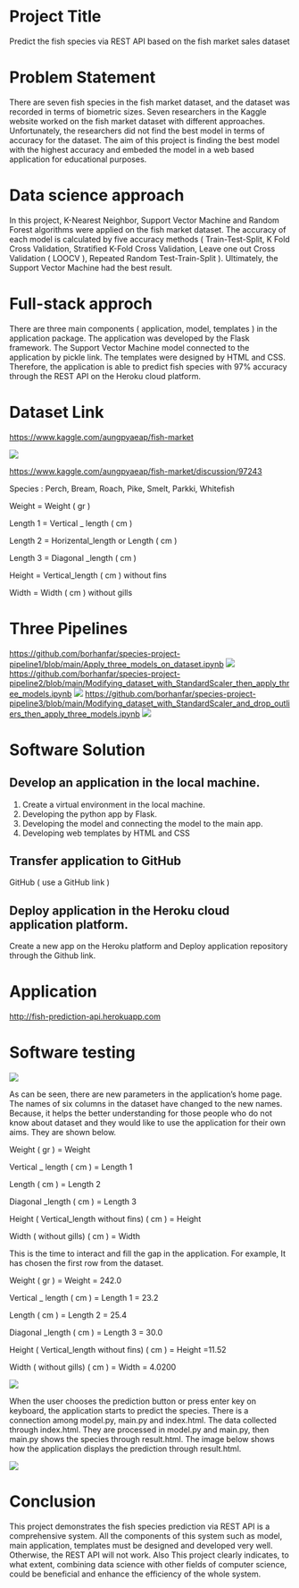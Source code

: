 # Project Title 
Predict the fish species via REST API based on the fish market sales dataset
# Problem Statement 
There are seven fish species in the fish market dataset, and the dataset was recorded in terms of biometric sizes. Seven researchers in the Kaggle website worked on the fish market dataset with different approaches. Unfortunately, the researchers did not find the best model in terms of accuracy for the dataset. The aim of this project is finding the best model with the highest accuracy and embeded the model in a web based application for educational purposes.
# Data science approach 
In this project, K-Nearest Neighbor, Support Vector Machine and Random Forest algorithms were applied on the fish market dataset. The accuracy of each model is calculated by five accuracy methods ( Train-Test-Split, K Fold Cross Validation, Stratified K-Fold Cross Validation, Leave one out Cross Validation ( LOOCV ), Repeated Random Test-Train-Split ). Ultimately, the Support Vector Machine had the best result.
# Full-stack approch 
There are three main components ( application, model, templates ) in the application package. The application was developed by the Flask framework. The Support Vector Machine model connected to the application by pickle link. The templates were designed by HTML and CSS. Therefore, the application is able to predict fish species with 97% accuracy through the REST API on the Heroku cloud platform.
# Dataset Link
https://www.kaggle.com/aungpyaeap/fish-market

![](Data.png)


https://www.kaggle.com/aungpyaeap/fish-market/discussion/97243

Species : Perch, Bream, Roach, Pike, Smelt, Parkki, Whitefish

Weight = Weight ( gr )

Length 1 = Vertical _ length ( cm )

Length 2 = Horizental_length or Length ( cm )

Length 3 = Diagonal _length ( cm )

Height = Vertical_length ( cm ) without fins 

Width = Width ( cm ) without gills 


#  Three Pipelines
https://github.com/borhanfar/species-project-pipeline1/blob/main/Apply_three_models_on_dataset.ipynb
![](Pipeline1.png)
https://github.com/borhanfar/species-project-pipeline2/blob/main/Modifying_dataset_with_StandardScaler_then_apply_three_models.ipynb
![](Pipeline2.png)
https://github.com/borhanfar/species-project-pipeline3/blob/main/Modifying_dataset_with_StandardScaler_and_drop_outliers_then_apply_three_models.ipynb
![](Pipeline3.png)
# Software Solution
## Develop an application in the local machine.
1) Create a virtual environment in the local machine.
2) Developing the python app by Flask.
3) Developing the model and connecting the model to the main app.
4) Developing web templates by HTML and CSS 
## Transfer application to GitHub
GitHub ( use a GitHub link )
## Deploy application in the Heroku cloud application platform.
Create a new app on the Heroku platform and Deploy application repository through the Github link.
# Application
http://fish-prediction-api.herokuapp.com
# Software testing
![](API.png)

As can be seen, there are new parameters in the application’s home page. The names of six columns in the dataset have changed to the new names. Because, it helps the better understanding for those people who do not know about dataset and they would like to use the application for their own aims. They are shown below.

Weight ( gr ) = Weight 

Vertical _ length ( cm ) = Length 1 

Length ( cm ) = Length 2

Diagonal _length ( cm ) = Length 3

Height ( Vertical_length without fins) ( cm ) = Height 

Width ( without gills) ( cm ) = Width 
 
This is the time to interact and fill the gap in the application. For example, It has chosen the first row from the dataset.


Weight ( gr ) = Weight = 242.0

Vertical _ length ( cm ) = Length 1 = 23.2

Length ( cm ) = Length 2 = 25.4

Diagonal _length ( cm ) = Length 3 = 30.0

Height ( Vertical_length without fins) ( cm ) = Height =11.52

Width ( without gills) ( cm ) = Width = 4.0200


![](interacted.png)

When the user chooses the prediction button or press enter key on keyboard, the application starts to predict the species. There is a connection among model.py, main.py and index.html. The data collected through index.html. They are processed in model.py and main.py, then main.py shows the species through result.html. The image below shows how the application displays the prediction through result.html.

![](Result.png)

# Conclusion

This project demonstrates the fish species prediction via REST API is a comprehensive system. All the components of this system such as model, main application, templates must be designed and developed very well. Otherwise, the REST API will not work. Also This project clearly indicates, to what extent, combining data science with other fields of computer science, could be beneficial and enhance the efficiency of the whole system.

